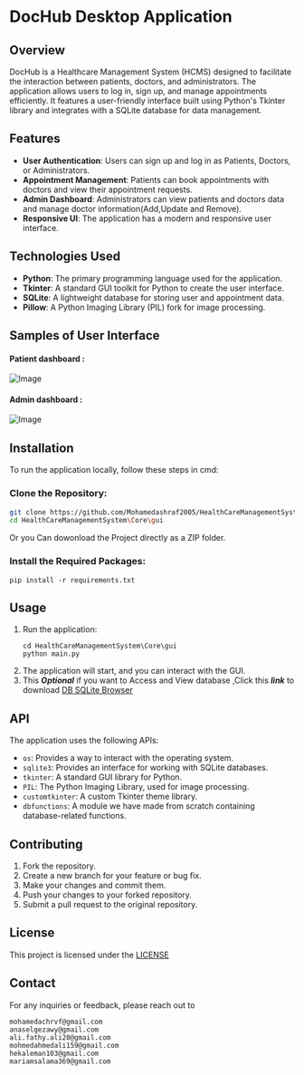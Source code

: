 # DocHub Desktop Application
## Overview
DocHub is a Healthcare Management System (HCMS) designed to facilitate the interaction between patients, doctors, and administrators. The application allows users to log in, sign up, and manage appointments efficiently. It features a user-friendly interface built using Python's Tkinter library and integrates with a SQLite database for data management.

## Features
- **User Authentication**: Users can sign up and log in as Patients, Doctors, or Administrators.
- **Appointment Management**: Patients can book appointments with doctors and view their appointment requests.
- **Admin Dashboard**: Administrators can view patients and doctors data and manage doctor information(Add,Update and Remove).
- **Responsive UI**: The application has a modern and responsive user interface.

## Technologies Used
- **Python**: The primary programming language used for the application.
- **Tkinter**: A standard GUI toolkit for Python to create the user interface.
- **SQLite**: A lightweight database for storing user and appointment data.
- **Pillow**: A Python Imaging Library (PIL) fork for image processing.


## Samples of User Interface
#### Patient dashboard :

 ![Image](https://i.imgur.com/LiH7Hgc.png)
#### Admin dashboard :

![Image](https://i.imgur.com/ZAxygGF.png)

        
## Installation
To run the application locally, follow these steps in cmd:

### Clone the Repository:
```bash
git clone https://github.com/Mohamedashraf2005/HealthCareManagementSystem.git
cd HealthCareManagementSystem\Core\gui
```
Or you Can dowonload the Project directly as a ZIP folder.

### Install the Required Packages:
```
pip install -r requirements.txt
```
## Usage

1. Run the application:
   ```
   cd HealthCareManagementSystem\Core\gui
   python main.py
   ```
2. The application will start, and you can interact with the GUI.
3. This ***Optional*** if you want to Access  and View database ,Click this ***link*** to download
[DB SQLite Browser ](https://download.sqlitebrowser.org/DB.Browser.for.SQLite-v3.13.1-win64.msi)     
## API

The application uses the following APIs:

- `os`: Provides a way to interact with the operating system.
- `sqlite3`: Provides an interface for working with SQLite databases.
- `tkinter`: A standard GUI library for Python.
- `PIL`: The Python Imaging Library, used for image processing.
- `customtkinter`: A custom Tkinter theme library.
- `dbfunctions`: A module we have made from scratch containing database-related functions.

## Contributing

1. Fork the repository.
2. Create a new branch for your feature or bug fix.
3. Make your changes and commit them.
4. Push your changes to your forked repository.
5. Submit a pull request to the original repository.

## License

This project is licensed under the  [LICENSE](LICENSE.txt) 

## Contact
For any inquiries or feedback, please reach out to
```
mohamedachrvf@gmail.com
anaselgezawy@gmail.com
ali.fathy.ali20@gmail.com
mohmedahmedali159@gmail.com
hekaleman103@gmail.com
mariamsalama369@gmail.com
```
